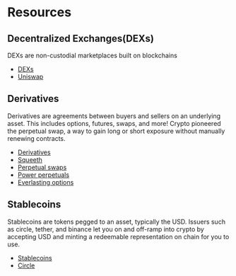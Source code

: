 # Resources
## Decentralized Exchanges(DEXs)
DEXs are non-custodial marketplaces built on blockchains
- [DEXs](https://github.com/0xperp/awesome-amm)
- [Uniswap](https://uniswap.org/)

## Derivatives
Derivatives are agreements between buyers and sellers on an underlying asset. This includes options, futures, swaps, and more! Crypto pioneered the perpetual swap, a way to gain long or short exposure without manually renewing contracts.
- [Derivatives](https://github.com/0xperp/defi-derivatives)
- [Squeeth](https://github.com/0xperp/awesome-squeeth)
- [Perpetual swaps](https://research.paradigm.xyz/cartoon-guide-to-perps)
- [Power perpetuals](https://www.paradigm.xyz/2021/08/power-perpetuals)
- [Everlasting options](https://www.paradigm.xyz/2021/05/everlasting-options#perpetual-futures)

## Stablecoins
Stablecoins are tokens pegged to an asset, typically the USD. Issuers such as circle, tether, and binance let you on and off-ramp into crypto by accepting USD and minting a redeemable representation on chain for you to use. 
- [Stablecoins](https://github.com/0xperp/awesome-stablecoins)
- [Circle](https://www.circle.com/en/)

